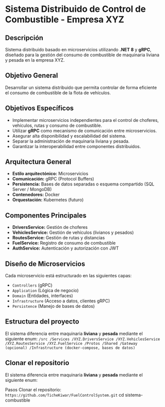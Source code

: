 # Sistema Distribuido de Control de Combustible - Empresa XYZ

## Descripción
Sistema distribuido basado en microservicios utilizando **.NET 8** y **gRPC**, diseñado para la gestión del consumo de combustible de maquinaria liviana y pesada en la empresa XYZ.

## Objetivo General
Desarrollar un sistema distribuido que permita controlar de forma eficiente el consumo de combustible de la flota de vehículos.

## Objetivos Específicos
- Implementar microservicios independientes para el control de choferes, vehículos, rutas y consumo de combustible.
- Utilizar **gRPC** como mecanismo de comunicación entre microservicios.
- Asegurar alta disponibilidad y escalabilidad del sistema.
- Separar la administración de maquinaria liviana y pesada.
- Garantizar la interoperabilidad entre componentes distribuidos.

## Arquitectura General
- **Estilo arquitectónico:** Microservicios
- **Comunicación:** gRPC (Protocol Buffers)
- **Persistencia:** Bases de datos separadas o esquema compartido (SQL Server / MongoDB)
- **Contenedores:** Docker
- **Orquestación:** Kubernetes (futuro)

## Componentes Principales
- **DriversService:** Gestión de choferes
- **VehiclesService:** Gestión de vehículos (livianos y pesados)
- **RoutesService:** Gestión de rutas y distancias
- **FuelService:** Registro de consumo de combustible
- **AuthService:** Autenticación y autorización con JWT

## Diseño de Microservicios
Cada microservicio está estructurado en las siguientes capas:
- `Controllers` (gRPC)
- `Application` (Lógica de negocio)
- `Domain` (Entidades, interfaces)
- `Infrastructure` (Acceso a datos, clientes gRPC)
- `Persistence` (Manejo de bases de datos)
## Estructura del proyecto
El sistema diferencia entre maquinaria **liviana** y **pesada** mediante el siguiente enum:
`
/src
  /Services
    /XYZ.DriversService
    /XYZ.VehiclesService
    /XYZ.RoutesService
    /XYZ.FuelService
  /Protos
  /Shared
  /Gateway (opcional)
  /Infrastructure (docker-compose, bases de datos)
`
## Clonar el repositorio
El sistema diferencia entre maquinaria **liviana** y **pesada** mediante el siguiente enum:

Pasos
Clonar el repositorio:
`
https://github.com/TicheKiwar/FuelControlSystem.git
`
cd sistema-combustible


